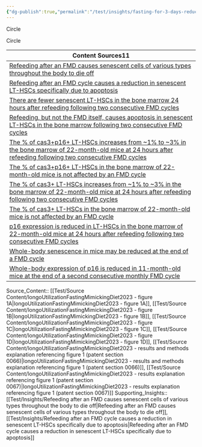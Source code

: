 ```yaml
---
{"dg-publish":true,"permalink":"/test/insights/fasting-for-3-days-reduces-igf-1-levels-by-as-much-as-54/"}
---
```


<span>Circle</span>

<span>Circle</span>

<div><table class="dataview table-view-table"><thead class="table-view-thead"><tr class="table-view-tr-header"><th class="table-view-th"><span>Content Sources</span><span class="dataview small-text">11</span></th></tr></thead><tbody class="table-view-tbody"><tr><td><span><a data-tooltip-position="top" aria-label="Test/Insights/Refeeding after an FMD causes senescent cells of various types throughout the body to die off.md" data-href="Test/Insights/Refeeding after an FMD causes senescent cells of various types throughout the body to die off.md" href="Test/Insights/Refeeding after an FMD causes senescent cells of various types throughout the body to die off.md" class="internal-link" target="_blank" rel="noopener">Refeeding after an FMD causes senescent cells of various types throughout the body to die off</a></span></td></tr><tr><td><span><a data-tooltip-position="top" aria-label="Test/Insights/Refeeding after an FMD cycle causes a reduction in senescent LT-HSCs specifically due to apoptosis.md" data-href="Test/Insights/Refeeding after an FMD cycle causes a reduction in senescent LT-HSCs specifically due to apoptosis.md" href="Test/Insights/Refeeding after an FMD cycle causes a reduction in senescent LT-HSCs specifically due to apoptosis.md" class="internal-link" target="_blank" rel="noopener">Refeeding after an FMD cycle causes a reduction in senescent LT-HSCs specifically due to apoptosis</a></span></td></tr><tr><td><span><a data-tooltip-position="top" aria-label="Test/Insights/There are fewer senescent LT-HSCs in the bone marrow 24 hours after refeeding following two consecutive FMD cycles.md" data-href="Test/Insights/There are fewer senescent LT-HSCs in the bone marrow 24 hours after refeeding following two consecutive FMD cycles.md" href="Test/Insights/There are fewer senescent LT-HSCs in the bone marrow 24 hours after refeeding following two consecutive FMD cycles.md" class="internal-link" target="_blank" rel="noopener">There are fewer senescent LT-HSCs in the bone marrow 24 hours after refeeding following two consecutive FMD cycles</a></span></td></tr><tr><td><span><a data-tooltip-position="top" aria-label="Test/Insights/Refeeding, but not the FMD itself, causes apoptosis in senescent LT-HSCs in the bone marrow following two consecutive FMD cycles.md" data-href="Test/Insights/Refeeding, but not the FMD itself, causes apoptosis in senescent LT-HSCs in the bone marrow following two consecutive FMD cycles.md" href="Test/Insights/Refeeding, but not the FMD itself, causes apoptosis in senescent LT-HSCs in the bone marrow following two consecutive FMD cycles.md" class="internal-link" target="_blank" rel="noopener">Refeeding, but not the FMD itself, causes apoptosis in senescent LT-HSCs in the bone marrow following two consecutive FMD cycles</a></span></td></tr><tr><td><span><a data-tooltip-position="top" aria-label="Test/Insights/The % of cas3+p16+ LT-HSCs increases from ~1% to ~3% in the bone marrow of 22-month-old mice at 24 hours after refeeding following two consecutive FMD cycles.md" data-href="Test/Insights/The % of cas3+p16+ LT-HSCs increases from ~1% to ~3% in the bone marrow of 22-month-old mice at 24 hours after refeeding following two consecutive FMD cycles.md" href="Test/Insights/The % of cas3+p16+ LT-HSCs increases from ~1% to ~3% in the bone marrow of 22-month-old mice at 24 hours after refeeding following two consecutive FMD cycles.md" class="internal-link" target="_blank" rel="noopener">The % of cas3+p16+ LT-HSCs increases from ~1% to ~3% in the bone marrow of 22-month-old mice at 24 hours after refeeding following two consecutive FMD cycles</a></span></td></tr><tr><td><span><a data-tooltip-position="top" aria-label="Test/Insights/The % of cas3+p16+ LT-HSCs in the bone marrow of 22-month-old mice is not affected by an FMD cycle.md" data-href="Test/Insights/The % of cas3+p16+ LT-HSCs in the bone marrow of 22-month-old mice is not affected by an FMD cycle.md" href="Test/Insights/The % of cas3+p16+ LT-HSCs in the bone marrow of 22-month-old mice is not affected by an FMD cycle.md" class="internal-link" target="_blank" rel="noopener">The % of cas3+p16+ LT-HSCs in the bone marrow of 22-month-old mice is not affected by an FMD cycle</a></span></td></tr><tr><td><span><a data-tooltip-position="top" aria-label="Test/Insights/The % of cas3+ LT-HSCs increases from ~1% to ~3% in the bone marrow of 22-month-old mice at 24 hours after refeeding following two consecutive FMD cycles.md" data-href="Test/Insights/The % of cas3+ LT-HSCs increases from ~1% to ~3% in the bone marrow of 22-month-old mice at 24 hours after refeeding following two consecutive FMD cycles.md" href="Test/Insights/The % of cas3+ LT-HSCs increases from ~1% to ~3% in the bone marrow of 22-month-old mice at 24 hours after refeeding following two consecutive FMD cycles.md" class="internal-link" target="_blank" rel="noopener">The % of cas3+ LT-HSCs increases from ~1% to ~3% in the bone marrow of 22-month-old mice at 24 hours after refeeding following two consecutive FMD cycles</a></span></td></tr><tr><td><span><a data-tooltip-position="top" aria-label="Test/Insights/The % of cas3+ LT-HSCs in the bone marrow of 22-month-old mice is not affected by an FMD cycle.md" data-href="Test/Insights/The % of cas3+ LT-HSCs in the bone marrow of 22-month-old mice is not affected by an FMD cycle.md" href="Test/Insights/The % of cas3+ LT-HSCs in the bone marrow of 22-month-old mice is not affected by an FMD cycle.md" class="internal-link" target="_blank" rel="noopener">The % of cas3+ LT-HSCs in the bone marrow of 22-month-old mice is not affected by an FMD cycle</a></span></td></tr><tr><td><span><a data-tooltip-position="top" aria-label="Test/Insights/p16 expression is reduced in LT-HSCs in the bone marrow of 22-month-old mice at 24 hours after refeeding following two consecutive FMD cycles.md" data-href="Test/Insights/p16 expression is reduced in LT-HSCs in the bone marrow of 22-month-old mice at 24 hours after refeeding following two consecutive FMD cycles.md" href="Test/Insights/p16 expression is reduced in LT-HSCs in the bone marrow of 22-month-old mice at 24 hours after refeeding following two consecutive FMD cycles.md" class="internal-link" target="_blank" rel="noopener">p16 expression is reduced in LT-HSCs in the bone marrow of 22-month-old mice at 24 hours after refeeding following two consecutive FMD cycles</a></span></td></tr><tr><td><span><a data-tooltip-position="top" aria-label="Test/Insights/Whole-body senescence in mice may be reduced at the end of a FMD cycle.md" data-href="Test/Insights/Whole-body senescence in mice may be reduced at the end of a FMD cycle.md" href="Test/Insights/Whole-body senescence in mice may be reduced at the end of a FMD cycle.md" class="internal-link" target="_blank" rel="noopener">Whole-body senescence in mice may be reduced at the end of a FMD cycle</a></span></td></tr><tr><td><span><a data-tooltip-position="top" aria-label="Test/Insights/Whole-body expression of p16 is reduced in 11-month-old mice at the end of a second consecutive monthly FMD cycle.md" data-href="Test/Insights/Whole-body expression of p16 is reduced in 11-month-old mice at the end of a second consecutive monthly FMD cycle.md" href="Test/Insights/Whole-body expression of p16 is reduced in 11-month-old mice at the end of a second consecutive monthly FMD cycle.md" class="internal-link" target="_blank" rel="noopener">Whole-body expression of p16 is reduced in 11-month-old mice at the end of a second consecutive monthly FMD cycle</a></span></td></tr></tbody></table></div>


Source_Content:: [[Test/Source Content/longoUtilizationFastingMimickingDiet2023 - figure 1A\|longoUtilizationFastingMimickingDiet2023 - figure 1A]], [[Test/Source Content/longoUtilizationFastingMimickingDiet2023 - figure 1B\|longoUtilizationFastingMimickingDiet2023 - figure 1B]], [[Test/Source Content/longoUtilizationFastingMimickingDiet2023 - figure 1C\|longoUtilizationFastingMimickingDiet2023 - figure 1C]], [[Test/Source Content/longoUtilizationFastingMimickingDiet2023 - figure 1D\|longoUtilizationFastingMimickingDiet2023 - figure 1D]], [[Test/Source Content/longoUtilizationFastingMimickingDiet2023 - results and methods explanation referencing figure 1 (patent section 0066)\|longoUtilizationFastingMimickingDiet2023 - results and methods explanation referencing figure 1 (patent section 0066)]], [[Test/Source Content/longoUtilizationFastingMimickingDiet2023 - results explanation referencing figure 1 (patent section 0067)\|longoUtilizationFastingMimickingDiet2023 - results explanation referencing figure 1 (patent section 0067)]]
Supporting_Insights:: [[Test/Insights/Refeeding after an FMD causes senescent cells of various types throughout the body to die off\|Refeeding after an FMD causes senescent cells of various types throughout the body to die off]], [[Test/Insights/Refeeding after an FMD cycle causes a reduction in senescent LT-HSCs specifically due to apoptosis\|Refeeding after an FMD cycle causes a reduction in senescent LT-HSCs specifically due to apoptosis]]